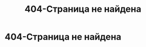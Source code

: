 ﻿---
title: 404-Страница не найдена
main: false
submenu: false
layout: uni
---

# 404-Страница не найдена 